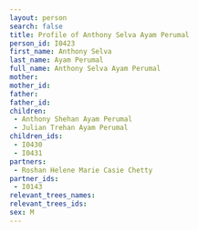 ```yaml
---
layout: person
search: false
title: Profile of Anthony Selva Ayam Perumal
person_id: I0423
first_name: Anthony Selva
last_name: Ayam Perumal
full_name: Anthony Selva Ayam Perumal
mother: 
mother_id: 
father: 
father_id: 
children:
 - Anthony Shehan Ayam Perumal
 - Julian Trehan Ayam Perumal
children_ids:
 - I0430
 - I0431
partners:
 - Roshan Helene Marie Casie Chetty
partner_ids:
 - I0143
relevant_trees_names:
relevant_trees_ids:
sex: M
---
```


